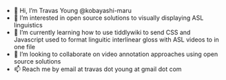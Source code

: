 - 👋 Hi, I’m Travas Young @kobayashi-maru
- 👀 I’m interested in open source solutions to visually displaying ASL linguistics
- 🌱 I’m currently learning how to use tiddlywiki to send CSS and Javascript used to format linguitic interlinear gloss with ASL videos to in one file
- 💞️ I’m looking to collaborate on video annotation approaches using open source solutions
- 📫 Reach me by email at travas dot young at gmail dot com

<!---
kobayashi-maru/kobayashi-maru is a ✨ special ✨ repository because its `README.md` (this file) appears on your GitHub profile.
You can click the Preview link to take a look at your changes.
--->
